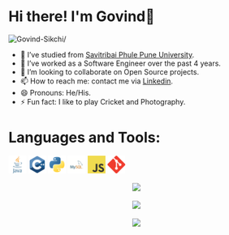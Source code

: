 # Hi there! I'm Govind👋

<p align="left"> <img src=https://komarev.com/ghpvc/?username=govindsikchi alt=Govind-Sikchi/></p>


<!--
**govindsikchi/govindsikchi** is a ✨ _special_ ✨ repository because its `README.md` (this file) appears on your GitHub profile.
Here are some ideas to get you started: -->
<!-- 
- 🤔 I’m looking for help with ... 
-->
- 🔭 I’ve studied from [Savitribai Phule Pune University](https://www.isquareit.edu.in/).
- 🌱 I’ve worked as a Software Engineer over the past 4 years.
- 👯 I’m looking to collaborate on Open Source projects.
- 📫 How to reach me: contact me via <!-- [Mail](mailto:sikchi2015@gmail.com), -->[Linkedin](https://linkedin.com/in/govind-sikchi-a13597195).
- 😄 Pronouns: He/His.
- ⚡ Fun fact: I like to play Cricket and Photography.


# **Languages and Tools:**

<!-- <code><img height="35" alt="C" src="https://raw.githubusercontent.com/github/explore/5c058a388828bb5fde0bcafd4bc867b5bb3f26f3/topics/c/c.png"></code> -->
<code><img height="35" alt="Java" src="https://raw.githubusercontent.com/github/explore/80688e429a7d4ef2fca1e82350fe8e3517d3494d/topics/java/java.png"></code>
<code><img height="35" alt="C++" src="https://raw.githubusercontent.com/github/explore/80688e429a7d4ef2fca1e82350fe8e3517d3494d/topics/cpp/cpp.png"></code>
<code><img height="35" alt="Python" src="https://raw.githubusercontent.com/github/explore/80688e429a7d4ef2fca1e82350fe8e3517d3494d/topics/python/python.png"></code>
<code><img height="35" alt="MySql" src="https://raw.githubusercontent.com/github/explore/80688e429a7d4ef2fca1e82350fe8e3517d3494d/topics/mysql/mysql.png"></code>
<code><img height="35" alt="JavaScript" src="https://raw.githubusercontent.com/github/explore/80688e429a7d4ef2fca1e82350fe8e3517d3494d/topics/javascript/javascript.png"></code>
<code><img height="35" alt="Git" src="https://raw.githubusercontent.com/github/explore/80688e429a7d4ef2fca1e82350fe8e3517d3494d/topics/git/git.png"></code>
<br/>

<!-- [![Govind Sikchi’s GitHub activity graph](https://activity-graph.herokuapp.com/graph?username=govindsikchi&theme=react-dark&hide_border=true)](https://github.com/govindsikchi/) -->



<div align="center">
  <a >
  <img align="center" src="https://github-readme-streak-stats.herokuapp.com/?user=govindsikchi&theme=black-ice&hide_border=true" width="800">
  </a>
  <br/>
  <br/>
  
  <a href="https://github.com/govindsikchi/github-readme-stats">
    <img align="center" src="https://github-readme-stats.vercel.app/api/top-langs/?username=govindsikchi&theme=dark&hide_border=true&text_color=fff&icon_color=03e8fc&title_color=03e8fc&count_private=true" />
  </a>
 <br />
 <br />

 <a href="https://github.com/govindsikchi/github-readme-stats">
    <img align="center" src="https://github-readme-stats.vercel.app/api?username=govindsikchi&count_private=true&theme=dark&show_icons=true&hide_border=true&text_color=fff&icon_color=03e8fc&title_color=03e8fc&card_width=3&line_height=40" />
  </a>
</div>
<br>



